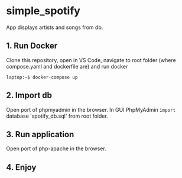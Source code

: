 # simple_spotify
App displays artists and songs from db. 
## 1. Run Docker
Clone this repository, open in VS Code, navigate to root folder (where compose.yaml and dockerfile are) and run docker
```terminal
laptop:~$ docker-compose up
```
## 2. Import db
Open port of phpmyadmin in the browser. In GUI PhpMyAdmin ``ìmport`` database 'spotify_db.sql' from root folder. 

## 3. Run application
Open port of php-apache in the browser.

## 4. Enjoy
